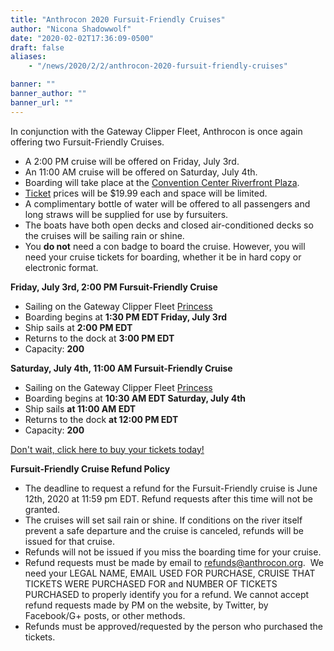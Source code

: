 ```yaml
---
title: "Anthrocon 2020 Fursuit-Friendly Cruises"
author: "Nicona Shadowwolf"
date: "2020-02-02T17:36:09-0500"
draft: false
aliases:
    - "/news/2020/2/2/anthrocon-2020-fursuit-friendly-cruises"

banner: ""
banner_author: ""
banner_url: ""
---
```


In conjunction with the Gateway Clipper Fleet, Anthrocon is once again offering two Fursuit-Friendly Cruises.

- A 2:00 PM cruise will be offered on Friday, July 3rd.
- An 11:00 AM cruise will be offered on Saturday, July 4th.
- Boarding will take place at the [Convention Center Riverfront Plaza](https://www.google.com/maps/place/Convention+Center+Riverfront+Plaza/@40.4466298,-79.9981438,17.6z/data=%214m5%213m4%211s0x8834f3e2d1b52e63:0x3fcb157773936665%218m2%213d40.4462946%214d-79.9964557).
- [Ticket](https://anthrocon.ticketspice.com/ac19-fursuit-friendly-cruise) prices will be $19.99 each and space will be limited.
- A complimentary bottle of water will be offered to all passengers and long straws will be supplied for use by fursuiters.
- The boats have both open decks and closed air-conditioned decks so the cruises will be sailing rain or shine.
- You **do not** need a con badge to board the cruise. However, you will need your cruise tickets for boarding, whether it be in hard copy or electronic format.

**Friday, July 3rd, 2:00 PM Fursuit-Friendly Cruise**

- Sailing on the Gateway Clipper Fleet [Princess](https://www.gatewayclipper.com/boats)
- Boarding begins at **1:30 PM EDT Friday, July 3rd**
- Ship sails at **2:00 PM EDT**
- Returns to the dock at **3:00 PM EDT**
- Capacity: **200**

**Saturday, July 4th, 11:00 AM Fursuit-Friendly Cruise**

- Sailing on the Gateway Clipper Fleet [Princess](https://www.gatewayclipper.com/boats)
- Boarding begins at **10:30 AM EDT Saturday, July 4th**
- Ship sails **at 11:00 AM EDT**
- Returns to the dock **at 12:00 PM EDT**
- Capacity: **200**

[Don't wait, click here to buy your tickets today!](https://anthrocon.ticketspice.com/ac20-fursuit-friendly-cruise)

**Fursuit-Friendly Cruise Refund Policy**

- The deadline to request a refund for the Fursuit-Friendly cruise is June 12th, 2020 at 11:59 pm EDT. Refund requests after this time will not be granted.
- The cruises will set sail rain or shine. If conditions on the river itself prevent a safe departure and the cruise is canceled, refunds will be issued for that cruise.
- Refunds will not be issued if you miss the boarding time for your cruise.
- Refund requests must be made by email to [refunds@anthrocon.org](mailto:refunds@anthrocon.org). &nbsp;We need your LEGAL NAME, EMAIL USED FOR PURCHASE, CRUISE THAT TICKETS WERE PURCHASED FOR and NUMBER OF TICKETS PURCHASED to properly identify you for a refund. We cannot accept refund requests made by PM on the website, by Twitter, by Facebook/G+ posts, or other methods.
- Refunds must be approved/requested by the person who purchased the tickets.
